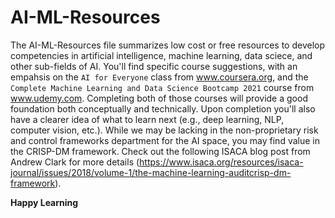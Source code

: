 # AI-ML-Resources

The AI-ML-Resources file summarizes low cost or free resources to develop competencies in artificial intelligence, machine learning, data sciece, and other sub-fields of AI.  You'll find specific course suggestions, with an empahsis 
on the `AI for Everyone` class from www.coursera.org, and the `Complete Machine Learning and Data Science Bootcamp 2021` course from www.udemy.com. Completing both of those courses will provide a good foundation both conceptually and technically. Upon completion you'll also have a clearer idea of what to learn next (e.g., deep learning, NLP, computer vision, etc.).  While we may be lacking in the non-proprietary risk and control frameworks department for the AI space, you may find value in the CRISP-DM framework.  Check out the following ISACA blog post from Andrew Clark for more details (https://www.isaca.org/resources/isaca-journal/issues/2018/volume-1/the-machine-learning-auditcrisp-dm-framework). 

**Happy Learning**
